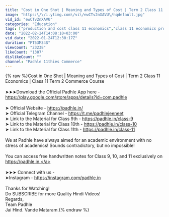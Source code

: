 ```yaml
---
title: "Cost in One Shot | Meaning and Types of Cost | Term 2 Class 11 Economics | Class 11 Commerce Course"
image: "https:\/\/i.ytimg.com\/vi\/ewCTv2nXAVU\/hqdefault.jpg"
vid_id: "ewCTv2nXAVU"
categories: "Education"
tags: ["production and cost class 11 economics","class 11 economics production and cost","class 11 economics chapter 3 production and cost"]
date: "2022-02-24T14:08:10+03:00"
vid_date: "2022-01-24T12:30:17Z"
duration: "PT53M34S"
viewcount: "23238"
likeCount: "1307"
dislikeCount: ""
channel: "Padhle 11thies Commerce"
---
```

{% raw %}Cost in One Shot | Meaning and Types of Cost | Term 2 Class 11 Economics | Class 11 Term 2 Commerce Course<br /><br />➤➤➤Download the Official Padhle App here - <a rel="nofollow" target="blank" href="https://play.google.com/store/apps/details?id=com.padhle">https://play.google.com/store/apps/details?id=com.padhle</a><br /><br />➤ Official Website - <a rel="nofollow" target="blank" href="https://padhle.in/​​​​​">https://padhle.in/​​​​​</a><br />➤ Official Telegram Channel - <a rel="nofollow" target="blank" href="https://t.me/padhlejeeneet​​">https://t.me/padhlejeeneet​​</a><br />➤ Link to the Material for Class 9th - <a rel="nofollow" target="blank" href="https://padhle.in/class-9​​​​">https://padhle.in/class-9​​​​</a><br />➤ Link to the Material for Class 10th - <a rel="nofollow" target="blank" href="https://padhle.in/class-10​​​​">https://padhle.in/class-10​​​​</a><br />➤ Link to the Material for Class 11th - <a rel="nofollow" target="blank" href="https://padhle.in/class-11​​​​">https://padhle.in/class-11​​​​</a><br /><br />We at Padhle have always aimed for an academic environment with no stress of academics! Sounds contradictory, but no impossible!<br /><br />You can access free handwritten notes for Class 9, 10, and 11 exclusively on <a rel="nofollow" target="blank" href="https://padhle.in​​​​.">https://padhle.in​​​​.</a><br /><br />➤➤➤ Connect with us - <br />➤Instagram - <a rel="nofollow" target="blank" href="https://instagram.com/padhle.in​​​​">https://instagram.com/padhle.in​​​​</a><br /><br />Thanks for Watching!<br />Do SUBSCRIBE for more Quality Hindi Videos!<br />Regards,<br />Team Padhle<br />Jai Hind. Vande Mataram.{% endraw %}
